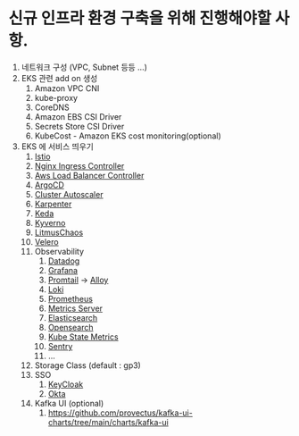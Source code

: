 # 신규 인프라 환경 구축을 위해 진행해야할 사항.

1. 네트워크 구성 (VPC, Subnet 등등 …)
2. EKS 관련 add on 생성
   1. Amazon VPC CNI
   2. kube-proxy
   3. CoreDNS
   4. Amazon EBS CSI Driver
   5. Secrets Store CSI Driver
   6. KubeCost - Amazon EKS cost monitoring(optional)
3. EKS 에 서비스 띄우기
   1. [Istio](https://github.com/istio/istio/tree/master/manifests/charts)
   2. [Nginx Ingress Controller](https://github.com/kubernetes/ingress-nginx/tree/main/charts/ingress-nginx)
   3. [Aws Load Balancer Controller](https://github.com/kubernetes-sigs/aws-load-balancer-controller/tree/main/helm/aws-load-balancer-controller)
   4. [ArgoCD](https://github.com/argoproj/argo-helm/tree/main/charts/argo-cd)
   5. [Cluster Autoscaler](https://github.com/kubernetes/autoscaler/tree/master/charts/cluster-autoscaler)
   6. [Karpenter](https://github.com/kubernetes-sigs/karpenter)
   7. [Keda](https://github.com/kedacore/keda)
   8. [Kyverno](https://github.com/kyverno/kyverno/)
   9. [LitmusChaos](https://github.com/litmuschaos/litmus)
   10. [Velero](https://github.com/vmware-tanzu/velero)
   11. Observability
       1. [Datadog](https://github.com/DataDog/helm-charts/tree/main/charts)
       2. [Grafana](https://grafana.com/)
       3. [Promtail](https://grafana.com/docs/loki/latest/send-data/promtail/) -> [Alloy](https://grafana.com/docs/alloy/latest/)
       4. [Loki](https://grafana.com/oss/loki/)
       5. [Prometheus](https://prometheus.io/)
       6. [Metrics Server](https://github.com/kubernetes-sigs/metrics-server/tree/master/charts/metrics-server)
       7. [Elasticsearch](https://www.elastic.co/kr/elasticsearch)
       8. [Opensearch](https://opensearch.org/)
       9. [Kube State Metrics](https://github.com/kubernetes/kube-state-metrics)
       10. [Sentry](https://github.com/getsentry/)
       11. ...
   12. Storage Class (default : gp3)
   13. SSO
       1. [KeyCloak](https://www.keycloak.org/)
       2. [Okta](https://www.okta.com/kr/)
   14. Kafka UI (optional)
       1. https://github.com/provectus/kafka-ui-charts/tree/main/charts/kafka-ui
